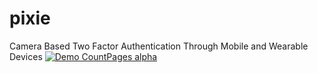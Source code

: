# pixie
Camera Based Two Factor Authentication Through Mobile and Wearable Devices
[![Demo CountPages alpha]()](https://youtu.be/tWepolcXUJg)
